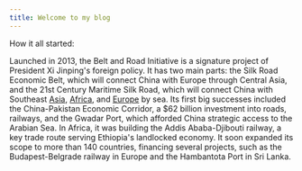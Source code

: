 ```yaml
---
title: Welcome to my blog
---
```


How it all started: 

Launched in 2013, the Belt and Road Initiative is a signature project of President Xi Jinping's foreign policy. It has two main parts: the Silk Road Economic Belt, which will connect China with Europe through Central Asia, and the 21st Century Maritime Silk Road, which will connect China with Southeast [Asia](_posts/2024-12-30-Asia.md), [Africa]( posts/2024-12-30-Africa.md), and [Europe]( posts/2024-12-30-Europe.md) by sea. Its first big successes included the China-Pakistan Economic Corridor, a $62 billion investment into roads, railways, and the Gwadar Port, which afforded China strategic access to the Arabian Sea. In Africa, it was building the Addis Ababa-Djibouti railway, a key trade route serving Ethiopia's landlocked economy. It soon expanded its scope to more than 140 countries, financing several projects, such as the Budapest-Belgrade railway in Europe and the Hambantota Port in Sri Lanka.
